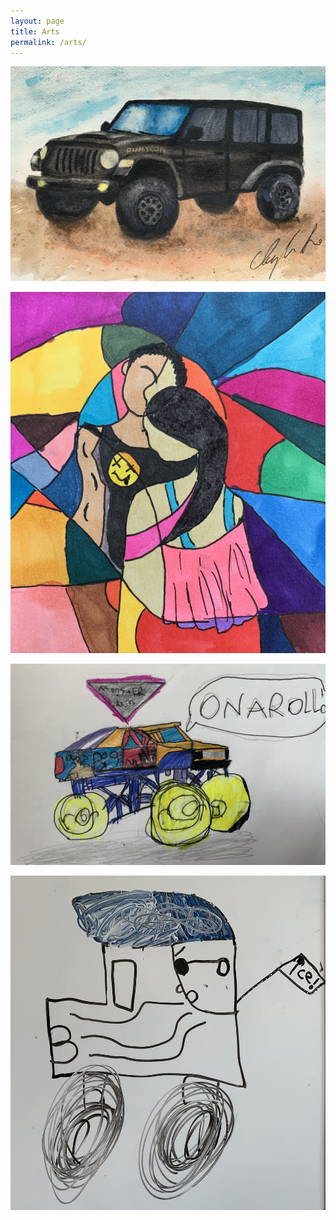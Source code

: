 ```yaml
---
layout: page
title: Arts
permalink: /arts/
---
```



![Jeep JL 392](/assets/images/jeep392.jpg)


![Parents](/assets/images/parents.jpg)


![On A Roll](/assets/images/on-a-roll.jpg)


![Mohawk Warrioe](/assets/images/mohawk-warrior.jpg)
